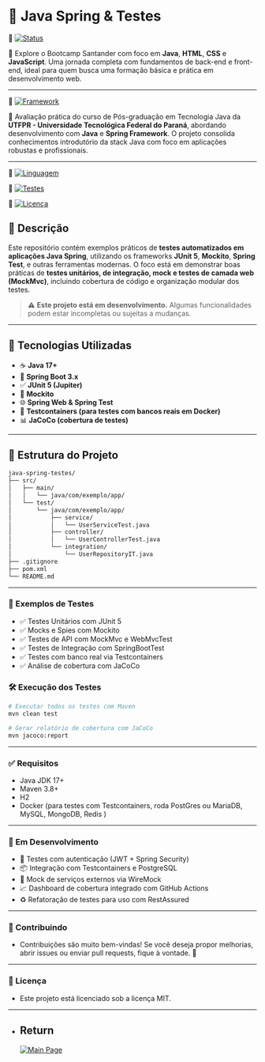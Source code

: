 # 🧪 Java Spring & Testes

🔗 [![Status](https://img.shields.io/badge/Bootcamp-Santander-yellow?style=for-the-badge)](./bootcamp-santander-soulCode-universia)

<p>
  🚀 Explore o Bootcamp Santander com foco em <strong>Java</strong>, <strong>HTML</strong>, <strong>CSS</strong> e <strong>JavaScript</strong>. Uma jornada completa com fundamentos de back-end e front-end, ideal para quem busca uma formação básica e prática em desenvolvimento web.
</p>

---

🔗 [![Framework](https://img.shields.io/badge/UTFPR-Avaliação-brightgreen?style=for-the-badge)](./avaliacao_UTFPR)

<p>
🚀 Avaliação prática do curso de Pós-graduação em Tecnologia Java da <strong>UTFPR - Universidade Tecnológica Federal do Paraná</strong>, abordando desenvolvimento com <strong>Java</strong> e <strong>Spring Framework</strong>. O projeto consolida conhecimentos introdutório da stack Java com foco em aplicações robustas e profissionais.
</p>

---

🔗 [![Linguagem](https://img.shields.io/badge/Linguagem-Java-blue?style=for-the-badge)](https://www.oracle.com/java/)

🔗 [![Testes](https://img.shields.io/badge/Testes-JUnit_5_&_Mockito-orange?style=for-the-badge)](https://junit.org/junit5/)

🔗 [![Licença](https://img.shields.io/badge/Licença-MIT-green?style=for-the-badge)](LICENSE)

## 📌 Descrição

Este repositório contém exemplos práticos de **testes automatizados em aplicações Java Spring**, utilizando os frameworks **JUnit 5**, **Mockito**, **Spring Test**, e outras ferramentas modernas. O foco está em demonstrar boas práticas de **testes unitários, de integração, mock e testes de camada web (MockMvc)**, incluindo cobertura de código e organização modular dos testes.

> ⚠️ **Este projeto está em desenvolvimento.** Algumas funcionalidades podem estar incompletas ou sujeitas a mudanças.

---

## 🚀 Tecnologias Utilizadas

- ☕ **Java 17+**
- 🌱 **Spring Boot 3.x**
- ✅ **JUnit 5 (Jupiter)**
- 🧪 **Mockito**
- 🌐 **Spring Web & Spring Test**
- 🧬 **Testcontainers (para testes com bancos reais em Docker)**
- 📊 **JaCoCo (cobertura de testes)**

---

## 📁 Estrutura do Projeto

```bash
java-spring-testes/
├── src/
│   ├── main/
│   │   └── java/com/exemplo/app/
│   └── test/
│       └── java/com/exemplo/app/
│           ├── service/
│           │   └── UserServiceTest.java
│           ├── controller/
│           │   └── UserControllerTest.java
│           └── integration/
│               └── UserRepositoryIT.java
├── .gitignore
├── pom.xml
└── README.md
```
---

### 🧪 Exemplos de Testes
- ✅ Testes Unitários com JUnit 5
- ✅ Mocks e Spies com Mockito
- ✅ Testes de API com MockMvc e WebMvcTest
- ✅ Testes de Integração com SpringBootTest
- ✅ Testes com banco real via Testcontainers
- ✅ Análise de cobertura com JaCoCo

### 🛠️ Execução dos Testes

```bash
# Executar todos os testes com Maven
mvn clean test

# Gerar relatório de cobertura com JaCoCo
mvn jacoco:report

```
---

### ✅ Requisitos
- Java JDK 17+
- Maven 3.8+
- H2 
- Docker (para testes com Testcontainers, roda PostGres ou MariaDB, MySQL, MongoDB, Redis )

---

### 📌 Em Desenvolvimento
- 🔄 Testes com autenticação (JWT + Spring Security)
- 📦 Integração com Testcontainers e PostgreSQL
- 🧪 Mock de serviços externos via WireMock
- 📈 Dashboard de cobertura integrado com GitHub Actions
- ♻️ Refatoração de testes para uso com RestAssured

---

### 🤝 Contribuindo
- Contribuições são muito bem-vindas! Se você deseja propor melhorias, abrir issues ou enviar pull requests, fique à vontade. 🚀

---

### 📄 Licença
- Este projeto está licenciado sob a licença MIT.

---

- ## Return
  [![Main Page](https://img.shields.io/badge/Main-Page?style=for-the-badge&logo=github&logoColor=white)](https://github.com/alfecjo)
